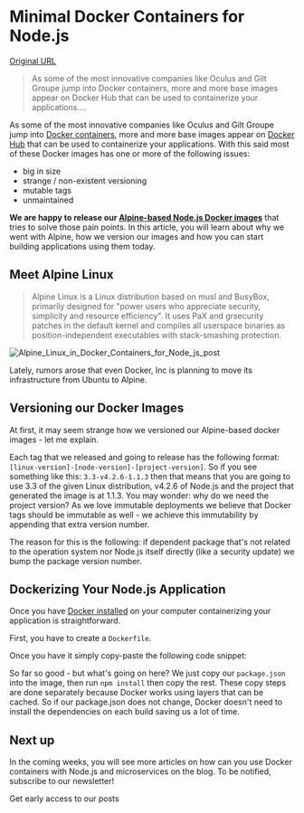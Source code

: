 # Minimal Docker Containers for Node.js

[Original URL](https://blog.risingstack.com/minimal-docker-containers-for-node-js/)

> As some of the most innovative companies like Oculus and Gilt Groupe jump into Docker containers, more and more base images appear on Docker Hub that can be used to containerize your applications....

As some of the most innovative companies like Oculus and Gilt Groupe jump into [Docker containers](https://blog.risingstack.com/shipping-node-js-applications-with-docker-and-codeship/), more and more base images appear on [Docker Hub](http://hub.docker.com) that can be used to containerize your applications. With this said most of these Docker images has one or more of the following issues:

- big in size
- strange / non-existent versioning
- mutable tags
- unmaintained

**We are happy to release our [Alpine-based Node.js Docker images](https://hub.docker.com/r/risingstack/alpine/tags/)** that tries to solve those pain points. In this article, you will learn about why we went with Alpine, how we version our images and how you can start building applications using them today.

## Meet Alpine Linux

> Alpine Linux is a Linux distribution based on musl and BusyBox, primarily designed for "power users who appreciate security, simplicity and resource efficiency". It uses PaX and grsecurity patches in the default kernel and compiles all userspace binaries as position-independent executables with stack-smashing protection.

![Alpine\_Linux\_in\_Docker\_Containers\_for\_Node\_js\_post](https://risingstack-blog.s3.amazonaws.com/2016/Feb/Alpine_Linux_in_Docker_Containers_for_Node_js_post-1455116850143.png)

Lately, rumors arose that even Docker, Inc is planning to move its infrastructure from Ubuntu to Alpine.

## Versioning our Docker Images

At first, it may seem strange how we versioned our Alpine-based docker images - let me explain.

Each tag that we released and going to release has the following format: `[linux-version]-[node-version]-[project-version]`. So if you see something like this: `3.3-v4.2.6-1.1.3` then that means that you are going to use 3.3 of the given Linux distribution, v4.2.6 of Node.js and the project that generated the image is at 1.1.3\. You may wonder: why do we need the project version? As we love immutable deployments we believe that Docker tags should be immutable as well - we achieve this immutability by appending that extra version number.

The reason for this is the following: if dependent package that's not related to the operation system nor Node.js itself directly (like a security update) we bump the package version number.

## Dockerizing Your Node.js Application

Once you have [Docker installed](https://docs.docker.com/mac/step_one/) on your computer containerizing your application is straightforward.

First, you have to create a `Dockerfile`.

Once you have it simply copy-paste the following code snippet:

So far so good - but what's going on here? We just copy our `package.json` into the image, then run `npm install` then copy the rest. These copy steps are done separately because Docker works using layers that can be cached. So if our package.json does not change, Docker doesn't need to install the dependencies on each build saving us a lot of time.

## Next up

In the coming weeks, you will see more articles on how can you use Docker containers with Node.js and microservices on the blog. To be notified, subscribe to our newsletter!

Get early access to our posts
